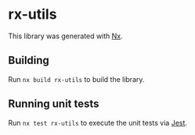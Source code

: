 # rx-utils

This library was generated with [Nx](https://nx.dev).

## Building

Run `nx build rx-utils` to build the library.

## Running unit tests

Run `nx test rx-utils` to execute the unit tests via [Jest](https://jestjs.io).

